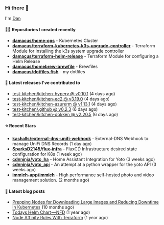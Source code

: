 

### Hi there 👋

I'm [Dan](https://medium.com/@dan.m.webb)

#### 👨‍💻 Repositories I created recently
- **[damacus/home-ops](https://github.com/damacus/home-ops)** - Kubernetes Cluster
- **[damacus/terraform-kubernetes-k3s-upgrade-controller](https://github.com/damacus/terraform-kubernetes-k3s-upgrade-controller)** - Terraform Module for installing the k3s system upgrade controller
- **[damacus/terraform-helm-release](https://github.com/damacus/terraform-helm-release)** - Terraform Module for configuring a Helm Release
- **[damacus/homebrew-brewfile](https://github.com/damacus/homebrew-brewfile)** - Brewfiles
- **[damacus/dotfiles.fish](https://github.com/damacus/dotfiles.fish)** - my dotfiles

#### 🚀 Latest releases I've contributed to


- [test-kitchen/kitchen-hyperv @ v0.10.1](https://github.com/test-kitchen/kitchen-hyperv/releases/tag/v0.10.1) (4 days ago)
- [test-kitchen/kitchen-ec2 @ v3.19.0](https://github.com/test-kitchen/kitchen-ec2/releases/tag/v3.19.0) (4 days ago)
- [test-kitchen/kitchen-azurerm @ v1.13.1](https://github.com/test-kitchen/kitchen-azurerm/releases/tag/v1.13.1) (4 days ago)
- [test-kitchen/.github @ v0.2.3](https://github.com/test-kitchen/.github/releases/tag/v0.2.3) (6 days ago)
- [test-kitchen/kitchen-dokken @ v2.20.5](https://github.com/test-kitchen/kitchen-dokken/releases/tag/v2.20.5) (6 days ago)

#### ⭐ Recent Stars


- **[kashalls/external-dns-unifi-webhook](https://github.com/kashalls/external-dns-unifi-webhook)** - External-DNS Webhook to manage UniFi DNS Records (1 day ago)
- **[SparksD2145/flux-infra](https://github.com/SparksD2145/flux-infra)** - FluxCD Infrastructure desired state configuration for K8s (1 week ago)
- **[cdnninja/yoto_ha](https://github.com/cdnninja/yoto_ha)** - Home Assistant Integration for Yoto (3 weeks ago)
- **[cdnninja/yoto_api](https://github.com/cdnninja/yoto_api)** - An attempt at a python wrapper for the yoto API (3 weeks ago)
- **[immich-app/immich](https://github.com/immich-app/immich)** - High performance self-hosted photo and video management solution. (2 months ago)

#### 📄 Latest blog posts
- [Prepping Nodes for Downloading Large Images and Reducing Downtime in Kubernetes](https://medium.com/@dan.m.webb/prepping-nodes-for-downloading-large-images-and-reducing-downtime-in-kubernetes-551ead53f0?source=rss-bbba9c670f6e------2) (10 months ago)
- [Todays Helm Chart — NFD](https://medium.com/@dan.m.webb/todays-helm-chart-nfd-efe64f156edd?source=rss-bbba9c670f6e------2) (1 year ago)
- [Node Affinity Rules With Terraform](https://awstip.com/node-affinity-rules-with-terraform-a0766e0bb1da?source=rss-bbba9c670f6e------2) (1 year ago)
